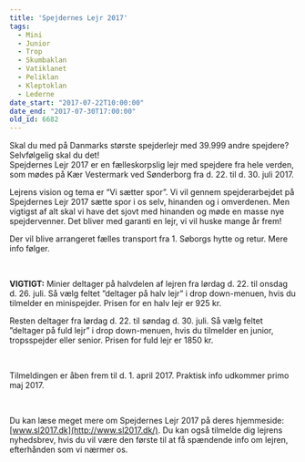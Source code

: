 ```yaml
---
title: 'Spejdernes Lejr 2017'
tags:
  - Mini
  - Junior
  - Trop
  - Skumbaklan
  - Vatiklanet
  - Peliklan
  - Kleptoklan
  - Lederne
date_start: "2017-07-22T10:00:00"
date_end: "2017-07-30T17:00:00"
old_id: 6682
---
```

Skal du med på Danmarks største spejderlejr med 39.999 andre spejdere? Selvfølgelig skal du det! <br /> Spejdernes Lejr 2017 er en fælleskorpslig lejr med spejdere fra hele verden, som mødes på Kær Vestermark ved Sønderborg fra d. 22. til d. 30. juli 2017.&nbsp;

Lejrens vision og tema er “Vi sætter spor”. Vi vil gennem spejderarbejdet på Spejdernes Lejr 2017&nbsp;sætte spor i os selv, hinanden og i omverdenen. Men vigtigst af alt skal vi have det sjovt med hinanden og møde en masse nye spejdervenner. Det bliver med garanti en lejr, vi vil huske mange år frem!&nbsp;

Der vil blive arrangeret fælles transport fra 1. Søborgs hytte og retur. Mere info følger.

&nbsp;

**VIGTIGT:** Minier deltager på halvdelen af lejren fra lørdag d. 22. til onsdag d. 26. juli. Så vælg feltet ”deltager på halv lejr” i drop down-menuen, hvis du tilmelder en minispejder. Prisen for en halv lejr er 925 kr.&nbsp;

Resten deltager fra lørdag d. 22. til søndag d. 30. juli. Så vælg feltet ”deltager på fuld lejr” i drop down-menuen, hvis du tilmelder en junior, tropsspejder eller senior. Prisen for fuld lejr er 1850 kr.&nbsp;

&nbsp;

Tilmeldingen er åben frem til d. 1. april 2017. Praktisk info udkommer primo maj 2017.

&nbsp;

Du kan læse meget mere om Spejdernes Lejr 2017 på deres hjemmeside: [www.sl2017.dk](http://www.sl2017.dk/). Du kan også tilmelde dig lejrens nyhedsbrev, hvis du vil være den første til at få spændende info om lejren, efterhånden som vi nærmer os.&nbsp;&nbsp;